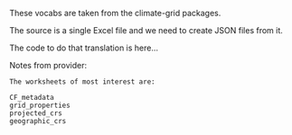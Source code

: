 These vocabs are taken from the climate-grid packages. 

The source is a single Excel file and we need to create JSON files from it.

The code to do that translation is here...

Notes from provider:

```
The worksheets of most interest are:

CF_metadata
grid_properties
projected_crs
geographic_crs
```
